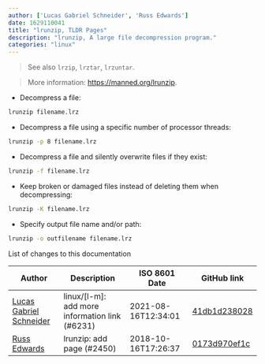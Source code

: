 ```yaml
---
author: ['Lucas Gabriel Schneider', 'Russ Edwards']
date: 1629110041
title: "lrunzip, TLDR Pages"
description: "lrunzip, A large file decompression program."
categories: "linux"
---
```

> See also `lrzip`, `lrztar`, `lrzuntar`.

> More information: <https://manned.org/lrunzip>.

- Decompress a file:

```bash
lrunzip filename.lrz
```

- Decompress a file using a specific number of processor threads:

```bash
lrunzip -p 8 filename.lrz
```

- Decompress a file and silently overwrite files if they exist:

```bash
lrunzip -f filename.lrz
```

- Keep broken or damaged files instead of deleting them when decompressing:

```bash
lrunzip -K filename.lrz
```

- Specify output file name and/or path:

```bash
lrunzip -o outfilename filename.lrz
```
List of changes to this documentation


Author | Description | ISO 8601 Date | GitHub link
------|-----|-----|-----
[Lucas Gabriel Schneider](mailto:casdpa@gmail.com) | linux/[l-m]: add more information link (#6231) | 2021-08-16T12:34:01 | [41db1d238028](https://github.com/tldr-pages/tldr/commit/41db1d2380286234a89aaa2131d8e1d1c531b850)
[Russ Edwards](mailto:redwards@digitellinc.com) | lrunzip: add page (#2450) | 2018-10-16T17:26:37 | [0173d970ef1c](https://github.com/tldr-pages/tldr/commit/0173d970ef1c04a49c2980aea250c5fc9d21b146)

